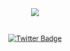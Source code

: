 <!-- <img align="right" src="https://visitor-badge.laobi.icu/badge?page_id=nate51315.nate51315" /> -->
<img align="right" src="https://komarev.com/ghpvc/?username=nate51315&style=flat-square&color=1E84EE" alt="" />

<br/>

<div id="header" align="center">
  <h1 align="center">
    <img src="https://readme-typing-svg.herokuapp.com/?font=Righteous&size=35&center=true&vCenter=true&width=500&height=70&duration=4000&color=FFFFFF&lines=Hello+🤝;" />
  </h1>
  <!-- <img src="https://media.giphy.com/media/gjrYDwbjnK8x36xZIO/giphy.gif" class="" width="210"/> -->
  <!-- <img src="https://i.imgur.com/pqdICWJ.gif" class="" width="200" /> -->
</div>

<br/>

<div id="badges" align="center">
<!--   <a href="your-linkedin-URL">
    <img src="https://img.shields.io/badge/LinkedIn-blue?style=for-the-badge&logo=linkedin&logoColor=white" alt="LinkedIn Badge"/>
  </a> -->
  <a href="your-twitter-URL">
    <img src="https://img.shields.io/badge/Portfolio-1E84EE?style=for-the-badge&logo=todoist&logoColor=white" alt="Twitter Badge"/>
  </a>
</div>

<br/>

<!-- <div align="center">
  <a href="#"><img src="https://img.shields.io/badge/Portfolio Website-C6FF00" alt=""/></a>
</div> -->

<!--
<h1 align="center">
  hello there!
</h1>

<div align="center">
  <img src="https://media.giphy.com/media/dWesBcTLavkZuG35MI/giphy.gif" width="600" height="300"/>
</div>
-->






